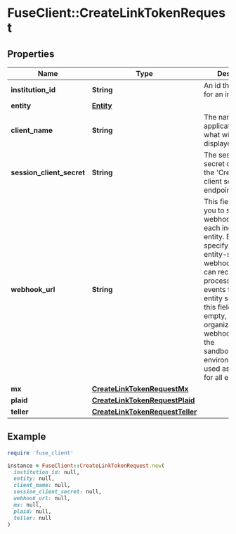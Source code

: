 # FuseClient::CreateLinkTokenRequest

## Properties

| Name | Type | Description | Notes |
| ---- | ---- | ----------- | ----- |
| **institution_id** | **String** | An id that is unique for an institution. |  |
| **entity** | [**Entity**](Entity.md) |  |  |
| **client_name** | **String** | The name of your application. This is what will be displayed to users. |  |
| **session_client_secret** | **String** | The session client secret created from the &#39;Create session client secret&#39; endpoint |  |
| **webhook_url** | **String** | This field allows you to set a unique webhook URL for each individual entity. By specifying an entity-specific webhook URL, you can receive and process data events for each entity separately. If this field is left empty, the organization-wide webhook URL set in the sandbox/production environment will be used as the default for all entities. | [optional] |
| **mx** | [**CreateLinkTokenRequestMx**](CreateLinkTokenRequestMx.md) |  | [optional] |
| **plaid** | [**CreateLinkTokenRequestPlaid**](CreateLinkTokenRequestPlaid.md) |  | [optional] |
| **teller** | [**CreateLinkTokenRequestTeller**](CreateLinkTokenRequestTeller.md) |  | [optional] |

## Example

```ruby
require 'fuse_client'

instance = FuseClient::CreateLinkTokenRequest.new(
  institution_id: null,
  entity: null,
  client_name: null,
  session_client_secret: null,
  webhook_url: null,
  mx: null,
  plaid: null,
  teller: null
)
```

